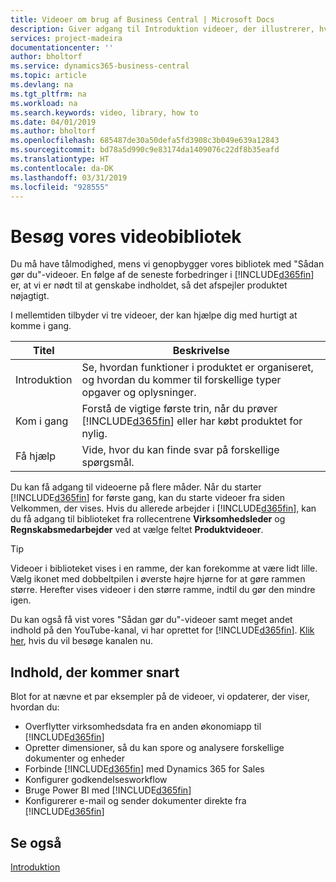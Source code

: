 ```yaml
---
title: Videoer om brug af Business Central | Microsoft Docs
description: Giver adgang til Introduktion videoer, der illustrerer, hvordan du udfører almindelige opgaver.
services: project-madeira
documentationcenter: ''
author: bholtorf
ms.service: dynamics365-business-central
ms.topic: article
ms.devlang: na
ms.tgt_pltfrm: na
ms.workload: na
ms.search.keywords: video, library, how to
ms.date: 04/01/2019
ms.author: bholtorf
ms.openlocfilehash: 685487de30a50defa5fd3908c3b049e639a12843
ms.sourcegitcommit: bd78a5d990c9e83174da1409076c22df8b35eafd
ms.translationtype: HT
ms.contentlocale: da-DK
ms.lasthandoff: 03/31/2019
ms.locfileid: "928555"
---
```

# <a name="visit-our-video-library"></a>Besøg vores videobibliotek
Du må have tålmodighed, mens vi genopbygger vores bibliotek med "Sådan gør du"-videoer. En følge af de seneste forbedringer i [!INCLUDE[d365fin](includes/d365fin_md.md)] er, at vi er nødt til at genskabe indholdet, så det afspejler produktet nøjagtigt.

I mellemtiden tilbyder vi tre videoer, der kan hjælpe dig med hurtigt at komme i gang.

|Titel|Beskrivelse|
|----|----|
|Introduktion|Se, hvordan funktioner i produktet er organiseret, og hvordan du kommer til forskellige typer opgaver og oplysninger.|
|Kom i gang|Forstå de vigtige første trin, når du prøver [!INCLUDE[d365fin](includes/d365fin_md.md)] eller har købt produktet for nylig. |
|Få hjælp|Vide, hvor du kan finde svar på forskellige spørgsmål.|

Du kan få adgang til videoerne på flere måder. Når du starter [!INCLUDE[d365fin](includes/d365fin_md.md)] for første gang, kan du starte videoer fra siden Velkommen, der vises. Hvis du allerede arbejder i [!INCLUDE[d365fin](includes/d365fin_md.md)], kan du få adgang til biblioteket fra rollecentrene **Virksomhedsleder** og **Regnskabsmedarbejder** ved at vælge feltet **Produktvideoer**.

> [!Tip]  
> Videoer i biblioteket vises i en ramme, der kan forekomme at være lidt lille. Vælg ikonet med dobbeltpilen i øverste højre hjørne for at gøre rammen større. Herefter vises videoer i den større ramme, indtil du gør den mindre igen.

Du kan også få vist vores "Sådan gør du"-videoer samt meget andet indhold på den YouTube-kanal, vi har oprettet for [!INCLUDE[d365fin](includes/d365fin_md.md)]. [Klik her](https://go.microsoft.com/fwlink/?linkid=851533), hvis du vil besøge kanalen nu.

## <a name="content-that-is-coming-soon"></a>Indhold, der kommer snart
Blot for at nævne et par eksempler på de videoer, vi opdaterer, der viser, hvordan du:  

* Overflytter virksomhedsdata fra en anden økonomiapp til [!INCLUDE[d365fin](includes/d365fin_md.md)]  
* Opretter dimensioner, så du kan spore og analysere forskellige dokumenter og enheder
* Forbinde [!INCLUDE[d365fin](includes/d365fin_md.md)] med Dynamics 365 for Sales
* Konfigurer godkendelsesworkflow  
* Bruge Power BI med [!INCLUDE[d365fin](includes/d365fin_md.md)]  
* Konfigurerer e-mail og sender dokumenter direkte fra [!INCLUDE[d365fin](includes/d365fin_md.md)]  

## <a name="see-also"></a>Se også
[Introduktion](product-get-started.md)
